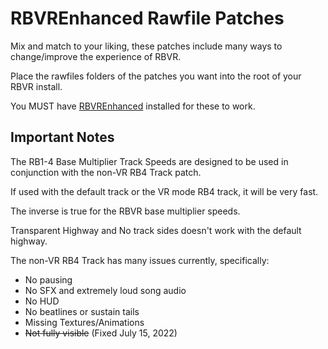 # RBVREnhanced Rawfile Patches

Mix and match to your liking, these patches include many ways to change/improve the experience of RBVR.

Place the rawfiles folders of the patches you want into the root of your RBVR install.

You MUST have [RBVREnhanced](https://github.com/RBEnhanced/RBVREnhanced) installed for these to work.

## Important Notes

The RB1-4 Base Multiplier Track Speeds are designed to be used in conjunction with the non-VR RB4 Track patch.

If used with the default track or the VR mode RB4 track, it will be very fast.

The inverse is true for the RBVR base multiplier speeds.

Transparent Highway and No track sides doesn't work with the default highway.

The non-VR RB4 Track has many issues currently, specifically:
* No pausing
* No SFX and extremely loud song audio
* No HUD
* No beatlines or sustain tails
* Missing Textures/Animations
* ~~Not fully visible~~ (Fixed July 15, 2022)